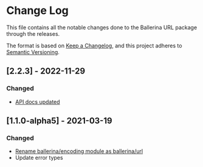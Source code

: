 # Change Log
This file contains all the notable changes done to the Ballerina URL package through the releases.

The format is based on [Keep a Changelog](https://keepachangelog.com/en/1.0.0/), and this project adheres to [Semantic Versioning](https://semver.org/spec/v2.0.0.html).

## [2.2.3] - 2022-11-29

### Changed
- [API docs updated](https://github.com/ballerina-platform/ballerina-standard-library/issues/3463)

## [1.1.0-alpha5] - 2021-03-19

### Changed
- [Rename ballerina/encoding module as ballerina/url](https://github.com/ballerina-platform/ballerina-standard-library/issues/907)
- Update error types
